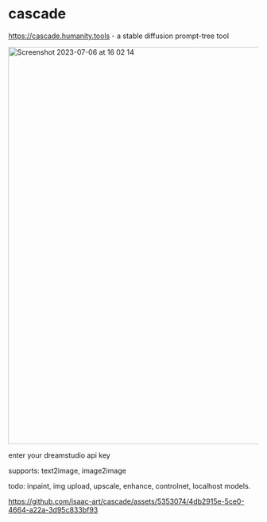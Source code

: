 # cascade

https://cascade.humanity.tools - a stable diffusion prompt-tree tool


<img width="801" alt="Screenshot 2023-07-06 at 16 02 14" src="https://github.com/isaac-art/cascade/assets/5353074/834698fd-0ff0-4b38-9637-8116eede4ca7">



enter your dreamstudio api key

supports: text2image, image2image

todo: inpaint, img upload, upscale, enhance, controlnet, localhost models.


https://github.com/isaac-art/cascade/assets/5353074/4db2915e-5ce0-4664-a22a-3d95c833bf93
